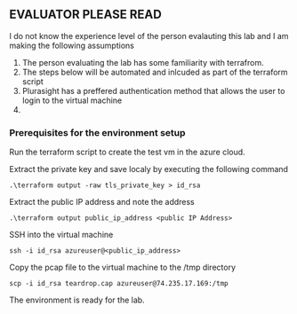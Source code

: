 ## EVALUATOR PLEASE READ 
I do not know the experience level of the person evalauting this lab and 
I am making the following assumptions 

1. The person evaluating the lab has some familiarity with terrafrom. 
2. The steps below will be automated and inlcuded as part of the terraform script 
3. Plurasight has a preffered authentication method that allows the user to login to the virtual machine
4. 


### Prerequisites for the environment setup 

Run the terraform script to create the test vm in the azure cloud. 

Extract the private key and save localy by executing the following command 

`.\terraform output -raw tls_private_key > id_rsa`

Extract the public IP address and note the address 

`.\terraform output public_ip_address <public IP Address>`

SSH into the virtual machine

`ssh -i id_rsa azureuser@<public_ip_address>`

Copy the pcap file to the virtual machine to the /tmp directory

`scp -i id_rsa teardrop.cap azureuser@74.235.17.169:/tmp`

The environment is ready for the lab. 
